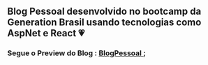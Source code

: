 <h2> Blog Pessoal desenvolvido no bootcamp da Generation Brasil usando tecnologias como AspNet e React &#128151; </h2>
<h3> Segue o Preview do Blog : <a href='https://blog-pessoal-react-gen-kaufariax.vercel.app/' > BlogPessoal </a>; </h3>
